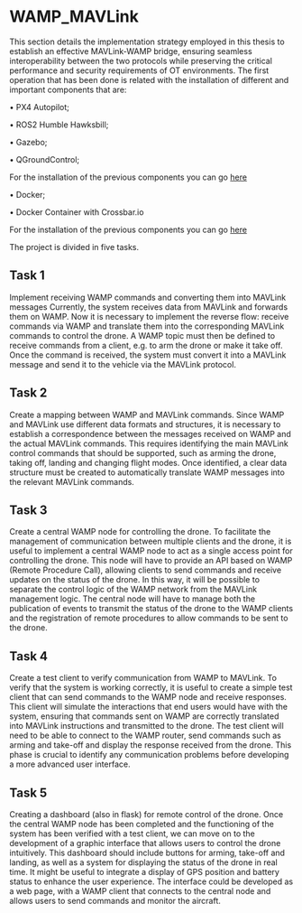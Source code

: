 # WAMP_MAVLink
This section details the implementation strategy employed in this thesis to establish
an effective MAVLink-WAMP bridge, ensuring seamless interoperability between the
two protocols while preserving the critical performance and security requirements of
OT environments.
The first operation that has been done is related with the installation of different and
important components that are:

• PX4 Autopilot;

• ROS2 Humble Hawksbill;

• Gazebo;

• QGroundControl;

For the installation of the previous components you can go [here](https://github.com/Andrewww00/Project_PX4_IIoT)

• Docker;

• Docker Container with Crossbar.io

For the installation of the previous components you can go [here](https://github.com/lucadagati/lab_industrial_iot)

The project is divided in five tasks.

## Task 1
Implement receiving WAMP commands and converting them into MAVLink messages Currently, the system receives data from MAVLink and forwards them on WAMP. Now it is necessary to implement the reverse flow: receive commands via WAMP and translate them into the corresponding MAVLink commands to control the drone.
A WAMP topic must then be defined to receive commands from a client, e.g. to arm the drone or make it take off. Once the command is received, the system must convert it into a MAVLink message and send it to the vehicle via the MAVLink protocol.

## Task 2
Create a mapping between WAMP and MAVLink commands. Since WAMP and MAVLink use different data formats and structures, it is necessary to establish a correspondence between the messages received on WAMP and the actual MAVLink commands. This requires identifying the main MAVLink control commands that should be supported, such as arming the drone, taking off, landing and changing flight modes. Once identified, a clear data structure must be created to automatically translate WAMP messages into the relevant MAVLink commands.

## Task 3
Create a central WAMP node for controlling the drone. To facilitate the management of communication between multiple clients and the drone, it is useful to implement a central WAMP node to act as a single access point for controlling the drone. This node will have to provide an API based on WAMP (Remote Procedure Call), allowing clients to send commands and receive updates on the status of the drone. In this way, it will be possible to separate the control logic of the WAMP network from the MAVLink management logic.
The central node will have to manage both the publication of events to transmit the status of the drone to the WAMP clients and the registration of remote procedures to allow commands to be sent to the drone.

## Task 4
Create a test client to verify communication from WAMP to MAVLink. To verify that the system is working correctly, it is useful to create a simple test client that can send commands to the WAMP node and receive responses. This client will simulate the interactions that end users would have with the system, ensuring that commands sent on WAMP are correctly translated into MAVLink instructions and transmitted to the drone.
The test client will need to be able to connect to the WAMP router, send commands such as arming and take-off and display the response received from the drone. This phase is crucial to identify any communication problems before developing a more advanced user interface.

## Task 5 
Creating a dashboard (also in flask) for remote control of the drone. Once the central WAMP node has been completed and the functioning of the system has been verified with a test client, we can move on to the development of a graphic interface that allows users to control the drone intuitively.
This dashboard should include buttons for arming, take-off and landing, as well as a system for displaying the status of the drone in real time. It might be useful to integrate a display of GPS position and battery status to enhance the user experience. The interface could be developed as a web page, with a WAMP client that connects to the central node and allows users to send commands and monitor the aircraft.



